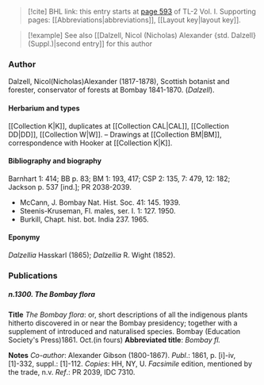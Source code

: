 > [!cite] BHL link: this entry starts at [page 593](https://www.biodiversitylibrary.org/item/103414#page/641/mode/1up) of TL-2 Vol. I.
> Supporting pages: [[Abbreviations|abbreviations]], [[Layout key|layout key]].

> [!example] See also [[Dalzell, Nicol (Nicholas) Alexander {std. Dalzell} (Suppl.)|second entry]] for this author

### Author

Dalzell, Nicol(Nicholas)Alexander (1817-1878), Scottish botanist and forester, conservator of forests at Bombay 1841-1870. (*Dalzell*).

#### Herbarium and types

[[Collection K|K]], duplicates at [[Collection CAL|CAL]], [[Collection DD|DD]], [[Collection W|W]]. – Drawings at [[Collection BM|BM]], correspondence with Hooker at [[Collection K|K]].

#### Bibliography and biography

Barnhart 1: 414; BB p. 83; BM 1: 193, 417; CSP 2: 135, 7: 479, 12: 182; Jackson p. 537 \[ind.\]; PR 2038-2039.
- McCann, J. Bombay Nat. Hist. Soc. 41: 145. 1939.
- Steenis-Kruseman, Fl. males, ser. I. 1: 127. 1950.
- Burkill, Chapt. hist. bot. India 237. 1965.

#### Eponymy

*Dalzellia* Hasskarl (1865); *Dalzellia* R. Wight (1852).

### Publications

##### n.1300. The Bombay flora

**Title**
*The Bombay flora*: or, short descriptions of all the indigenous plants hitherto discovered in or near the Bombay presidency; together with a supplement of introduced and naturalised species. Bombay (Education Society's Press)1861. Oct.(in fours)
**Abbreviated title**: *Bombay fl.*

**Notes**
*Co-author*: Alexander Gibson (1800-1867).
*Publ*.: 1861, p. \[i\]-iv, \[1\]-332, suppl.: \[1\]-112. *Copies*: HH, NY, U.
*Facsimile* edition, mentioned by the trade, n.v.
*Ref*.: PR 2039, IDC 7310.

